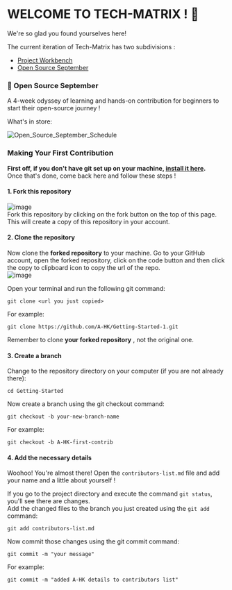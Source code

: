 # WELCOME TO TECH-MATRIX ! 🎉

We're so glad you found yourselves here!

The current iteration of Tech-Matrix has two subdivisions :
* [Project Workbench]()
* [Open Source September](https://github.com/Tech-Matrix/Getting-Started/blob/main/README.md#-open-source-september)

### 📌 Open Source September

A 4-week odyssey of learning and hands-on contribution for beginners to start their open-source journey !

What's in store:

![Open_Source_September_Schedule](https://user-images.githubusercontent.com/73497800/132090890-e7ec7626-898c-429a-b581-0e9a580dbfbf.png)



### Making Your First Contribution

**First off, if you don't have git set up on your machine, [install it here](https://docs.github.com/en/get-started/quickstart/set-up-git).** <br/>
Once that's done, come back here and follow these steps !


   #### 1. Fork this repository
    
   ![image](https://user-images.githubusercontent.com/73497800/132091266-43eee21c-5831-40be-b580-c715037cf2da.png)<br/>
     Fork this repository by clicking on the fork button on the top of this page. This will create a copy of this repository in your account.
     
   #### 2. Clone the repository
   
   Now clone the **forked repository** to your machine. Go to your GitHub account, open the forked repository, click on the code button and then click the copy to clipboard icon to copy the url of the repo. <br />
   ![image](https://user-images.githubusercontent.com/73497800/132093238-ff7f3a88-fec3-49f1-9929-44122a5223ce.png)

   Open your terminal and run the following git command:<br />
   ```
   git clone <url you just copied>
   ```

   For example: <br/>
   ```
   git clone https://github.com/A-HK/Getting-Started-1.git
   ```
    
   Remember to clone **your forked repository** , not the original one.
    
   #### 3. Create a branch
   
   Change to the repository directory on your computer (if you are not already there):<br />
   ```
   cd Getting-Started
   ```
   
   Now create a branch using the git checkout command: <br />
   ```
   git checkout -b your-new-branch-name
   ```
   
   For example:
   ```
   git checkout -b A-HK-first-contrib
   ```
   
   
   #### 4. Add the necessary details
   
   Woohoo! You're almost there! Open the `contributors-list.md` file and add your name and a little about yourself ! <br />

   If you go to the project directory and execute the command `git status`, you'll see there are changes. <br />
   Add the changed files to the branch you just created using the `git add` command: <br />
   ```
   git add contributors-list.md
   ```

   Now commit those changes using the git commit command:
   ```
   git commit -m "your message"
   ```
   
   For example:
   ```
   git commit -m "added A-HK details to contributors list"
   ```
   
   


